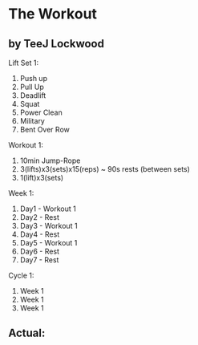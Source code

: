 # The Workout
## by TeeJ Lockwood

Lift Set 1:
1. Push up
2. Pull Up
3. Deadlift
4. Squat
5. Power Clean
6. Military
7. Bent Over Row


Workout 1:
1. 10min Jump-Rope
2. 3(lifts)x3(sets)x15(reps) ~ 90s rests (between sets)
3. 1(lift)x3(sets)  

Week 1:
1. Day1 - Workout 1
2. Day2 - Rest
3. Day3 - Workout 1
4. Day4 - Rest
5. Day5 - Workout 1
6. Day6 - Rest
7. Day7 - Rest

Cycle 1:
1. Week 1
2. Week 1
3. Week 1


## Actual:

